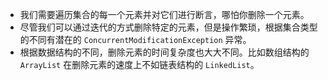 - 我们需要遍历集合的每一个元素并对它们进行断言，哪怕你删除一个元素。
- 尽管我们可以通过迭代的方式删除特定的元素，但是操作繁琐，根据集合类型的不同有潜在的 `ConcurrentModificationException` 异常。
- 根据数据结构的不同，删除元素的时间复杂度也大大不同。比如数组结构的 `ArrayList` 在删除元素的速度上不如链表结构的 `LinkedList`。

